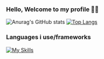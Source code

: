 ### Hello, Welcome to my profile 👌🏼
![Anurag's GitHub stats](https://github-readme-stats.vercel.app/api?username=30028170&show_icons=true&theme=aura_dark)
[![Top Langs](https://github-readme-stats.vercel.app/api/top-langs/?username=anuraghazra&layout=compact)](https://github.com/anuraghazra/github-readme-stats)
### Languages i use/frameworks
[![My Skills](https://skillicons.dev/icons?i=js,html,css,php,unity,unreal,laravel,python)](https://skillicons.dev)
